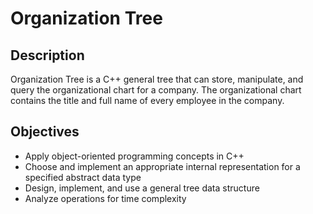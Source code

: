 # Organization Tree

## Description

Organization Tree is a C++ general tree that can store, manipulate, and query the organizational chart for a company. The organizational chart contains the title and full name of every employee in the company.

## Objectives

-  Apply object-oriented programming concepts in C++
- Choose and implement an appropriate internal representation for a specified abstract data type
- Design, implement, and use a general tree data structure
- Analyze operations for time complexity